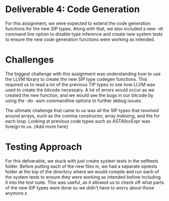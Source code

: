 # Deliverable 4: Code Generation

For this assignment, we were expected to extend the code generation functions for the new SIP types. Along with that, we also included a new -dt command line option to disable type inference and create new system tests to ensure the new code generation functions were working as intended.

# Challenges

The biggest challenge with this assignment was understanding how to use the LLVM library to create the new SIP type codegen functions. This required us to read a lot of the previous TIP types to see how LLVM was used to create the bitcode necessary. A lot of errors would occur as we created the new function, and we would see the bugs in our bitcode by using the -do -asm commandline options to further debug issues.

The ultimate challenge that came to us was all the SIP types that revolved around arrays, such as the comma constructor, array indexing, and the for each loop. Looking at previous code types such as ASTAllocExpr was foreign to us. [Add more here]

# Testing Approach

For this deliverable, we stuck with just create system tests in the selftests folder. Before putting each of the new files in, we had a separate siptests folder at the top of the directory where we would compile and run each of the system tests to ensure they were working as intended before including it into the test suite. This was useful, as it allowed us to check off what parts of the new SIP types were done so we didn't have to worry about those anymore.s